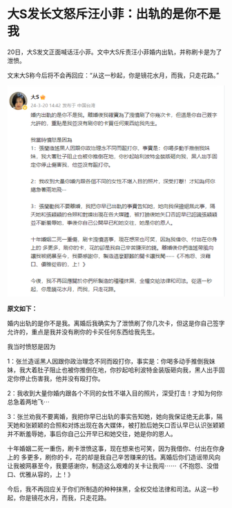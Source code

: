 # 大S发长文怒斥汪小菲：出轨的是你不是我

20日，大S发文正面喊话汪小菲。文中大S斥责汪小菲婚内出轨，并称刷卡是为了泄愤。

文末大S称今后将不会再回应：“从这一秒起，你是镜花水月，而我，只走花路。”

![e7f54fe01285cc4f34baf1a5e00bd02b.jpg](https://raw.githubusercontent.com/qqhsx/qqnews_image/main/2024/03/20/大S发长文怒斥汪小菲：出轨的是你不是我/e7f54fe01285cc4f34baf1a5e00bd02b.jpg)

**原文如下：**

婚内出轨的是你不是我。离婚后我确实为了泄愤刷了你几次卡，但这是你自己签字允许的，重点是我并没有刷你的卡买任何东西给我先生。

我当时愤怒是因为

1：张兰造谣黑人因跟你政治理念不同而殴打你，事实是：你喝多动手推倒我妹妹，我大着肚子阻止也被你推倒在地，你抄起哈利波特金装版砸向我，黑人出手固定你停止伤害我，他并没有殴打你。

2：我收到大量你婚内跟各个不同的女性不堪入目的照片，深受打击！才知为何你总急着两地飞⋯

3：张兰劝我不要离婚，我把你早已出轨的事实告知她，她向我保证绝无此事，隔天她和张颖颖的合照和对炼出现在各大媒体，被打脸后她矢口否认早已认识张颖颖并不断羞辱她，事后你自己公开早已和她交往，她是你的恩人。

十年婚姻二死一重伤，刷卡泄愤这事，现在想来也可笑，因为我借你、付出在你身上的
多更多，刷你的卡，花的却是我自己辛苦赚来的钱。离婚后你们造谣带风向让我被网暴至今，我要感谢你，制造这么艰难的关卡让我闯⋯⋯《不抱怨、没借口、优雅从容的，上！》

今后，我不再回应关于你们所制造的种种抹黑，全权交给法律和司法。从这一秒起，你是镜花水月，而我，只走花路。

